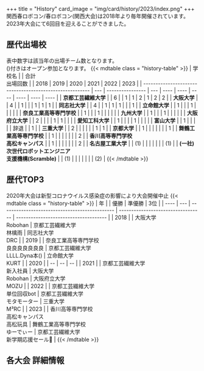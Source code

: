 +++
title = "History"
card_image =  "img/card/history/2023/index.png"
+++
関西春ロボコン/春ロボコン(関西大会)は2018年より毎年開催されています。2023年大会にて6回目を迎えることができました。

## 歴代出場校
表中数字は該当年の出場チーム数となります。<br>
()付きはオープン参加となります。
{{< mdtable class = "history-table" >}}
| 学校名                                                   |     | 合計<br>出場回数 |     | 2018 | 2019 | 2020 | 2021 | 2022 | 2023 |
| -------------------------------------------------------- | --- | ---------------- | --- | ---- | ---- | ---- | ---- | ---- | ---- |
| **京都工芸繊維大学**                                     |     | 6                |     | 1    | 1    | 2    | 1    | 2    | 2    |
| **大阪大学**                                             |     | 4                |     | 1    |      |      | 1    | 1    | 1    |
| **同志社大学**                                           |     | 4                |     | 1    | 1    | 1    |      |      | 1    |
| **立命館大学**                                           |     | 1                |     |      | 1    |      |      |      |      |
| **奈良工業高等専門学校**                                 |     | 1                |     |      | 1    |      |      |      |      |
| **九州大学**                                             |     | 1                |     |      | 1    |      |      |      |      |
| **大阪府立大学**                                         |     | 2                |     |      |      | 1    | 1    |      |      |
| **愛知工科大学**                                         |     | 1                |     |      |      | 1    |      |      |      |
| **富山大学**                                             |     | 1                |     |      |      |      | 辞退 |      | 1    |
| **三重大学**                                             |     | 2                |     |      |      |      |      | 1    | 1    |
| **京都大学**                                             |     | 1                |     |      |      |      |      |      | 1    |
| **舞鶴工業高等専門学校**                                 |     | 1                |     |      |      |      |      |      | 2    |
| **香川高等専門学校<br>高松キャンパス**                   |     | 1                |     |      |      |      |      |      | 2    |
| **名古屋工業大学**                                       |     | (1)              |     |      |      |      |      |      | (1)  |
| **(一社)次世代ロボットエンジニア<br>支援機構(Scramble)** |     | (1)              |     |      |      |      |      |      | (2)  |
{{< /mdtable >}}

## 歴代TOP3
2020年大会は新型コロナウイルス感染症の影響により大会開催中止
{{< mdtable class = "history-table" >}}
| 年   |     | 優勝                                           | 準優勝                             | 3位                                   |
| ---- | --- | ---------------------------------------------- | ---------------------------------- | ------------------------------------- |
| 2018 |     | 大阪大学<br>Robohan                            | 京都工芸繊維大学<br>林檎雨         | 同志社大学<br>DRC                     |
| 2019 |     | 奈良工業高等専門学校<br>良良良良良良良         | 京都工芸繊維大学<br>LLLL.Dyna本()  | 立命館大学<br>KURT                    |
| 2020 |     | --                                             | --                                 | --                                    |
| 2021 |     | 京都工芸繊維大学<br>新入社員                   | 大阪大学<br>Robohan                | 大阪府立大学<br>MOZU                  |
| 2022 |     | 京都工芸繊維大学<br>単位回収bot                | 京都工芸繊維大学<br>モタモーター   | 三重大学<br>M³RC                      |
| 2023 |     | 香川高等専門学校<br>高松キャンパス<br>高松玩具 | 舞鶴工業高等専門学校<br>ゆーでぃー | 京都工芸繊維大学<br>新学期応援セール📣 |
{{< /mdtable >}}

## 各大会 詳細情報
